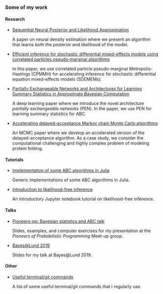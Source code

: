 ### Some of my work

#### Research


- [Sequential Neural Posterior and Likelihood Approximation](https://github.com/SamuelWiqvist/snpla)

    A paper on neural density estimation where we present an algorithm that learns both the posterior and likelihood of the model.  

- [Efficient inference for stochastic differential mixed-effects models using correlated particles pseudo-marginal algorithms](https://github.com/SamuelWiqvist/efficient_SDEMEM)

    In this paper, we use correlated particle pseudo-marginal Metropolis-Hastings (CPMMH) for accelerating inference for stochastic differential equation mixed-effects models (SDEMEMs). 
    
- [Partially Exchangeable Networks and Architectures for Learning Summary Statistics in Approximate Bayesian Computation](https://github.com/SamuelWiqvist/PENs-and-ABC)

    A deep learning paper where we introduce the novel architecture *partially exchangeable networks* (PEN). In the paper, we use PEN for learning summary statistics for ABC.

- [Accelerating delayed-acceptance Markov chain Monte Carlo algorithms](https://github.com/SamuelWiqvist/adamcmcpaper)

    An MCMC paper where we develop an accelerated version of the delayed-acceptance algorithm. As a case study, we consider the computational challenging and highly complex problem of modeling protein folding.

#### Tutorials

- [Implementation of some ABC algorithms in Julia](https://github.com/SamuelWiqvist/ApproximateBayesianComputation.jl)

    Generic implementations of some ABC algorithms in Julia.

- [Introduction to likelihood-free inference](https://github.com/SamuelWiqvist/introlikelihoodfree)

    An introductory Jupyter notebook tutorial on likelihood-free inference.
    
#### Talks

- [Pioneers-pp: Bayesian statistics and ABC talk](https://github.com/SamuelWiqvist/pioneers-pp-abc-talk)

    Slides, examples, and computer exercises for my presentation at the *Pioneers of Probabilistic Programming* Meet-up group.

- [Bayes@Lund 2019](https://github.com/SamuelWiqvist/bayesatlund2019presentation)

    Slides for my talk at Bayes@Lund 2019.

#### Other

- [Useful terminal/git commands](https://github.com/SamuelWiqvist/usefulcommands)

    A list of some useful terminal/git commands that I regularly use.
